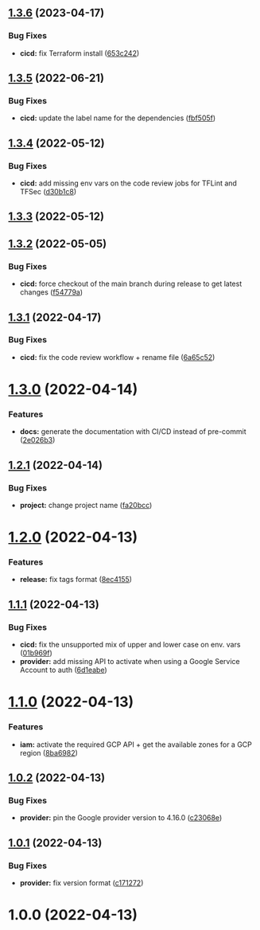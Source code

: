 ## [1.3.6](https://github.com/timoa/terraform-google-module-example/compare/v1.3.5...v1.3.6) (2023-04-17)


### Bug Fixes

* **cicd:** fix Terraform install ([653c242](https://github.com/timoa/terraform-google-module-example/commit/653c24214edf54272d827ee0ca3d5fd87880caa2))

## [1.3.5](https://github.com/timoa/terraform-google-module-example/compare/v1.3.4...v1.3.5) (2022-06-21)


### Bug Fixes

* **cicd:** update the label name for the dependencies ([fbf505f](https://github.com/timoa/terraform-google-module-example/commit/fbf505fea58bf9335af6691a5af14f2e9006620a))

## [1.3.4](https://github.com/timoa/terraform-google-module-example/compare/v1.3.3...v1.3.4) (2022-05-12)


### Bug Fixes

* **cicd:** add missing env vars on the code review jobs for TFLint and TFSec ([d30b1c8](https://github.com/timoa/terraform-google-module-example/commit/d30b1c828c077d9ae2025d1d7b1f28ceeb84649c))

## [1.3.3](https://github.com/timoa/terraform-google-module-example/compare/v1.3.2...v1.3.3) (2022-05-12)

## [1.3.2](https://github.com/timoa/terraform-google-module-example/compare/v1.3.1...v1.3.2) (2022-05-05)


### Bug Fixes

* **cicd:** force checkout of the main branch during release to get latest changes ([f54779a](https://github.com/timoa/terraform-google-module-example/commit/f54779a693517876b5ad7e6e1ae1d0c94a4b15eb))

## [1.3.1](https://github.com/timoa/terraform-google-module-example/compare/v1.3.0...v1.3.1) (2022-04-17)


### Bug Fixes

* **cicd:** fix the code review workflow + rename file ([6a65c52](https://github.com/timoa/terraform-google-module-example/commit/6a65c52758e42412fbeb0cf074968c744d1bf027))

# [1.3.0](https://github.com/timoa/terraform-google-module-example/compare/v1.2.1...v1.3.0) (2022-04-14)


### Features

* **docs:** generate the documentation with CI/CD instead of pre-commit ([2e026b3](https://github.com/timoa/terraform-google-module-example/commit/2e026b340c06d05f046b2f3874687e43c63bf4e0))

## [1.2.1](https://github.com/timoa/terraform-google-module-example/compare/v1.2.0...v1.2.1) (2022-04-14)


### Bug Fixes

* **project:** change project name ([fa20bcc](https://github.com/timoa/terraform-google-module-example/commit/fa20bcc660ad7f87f3565e9aa0a431fc98f9758d))

# [1.2.0](https://github.com/timoa/terraform-google-module-example/compare/v1.1.1...v1.2.0) (2022-04-13)


### Features

* **release:** fix tags format ([8ec4155](https://github.com/timoa/terraform-google-module-example/commit/8ec41550f83de776296d13b4bed3323a64ca4c56))

## [1.1.1](https://github.com/timoa/terraform-google-module-example/compare/v1.1.0...v1.1.1) (2022-04-13)


### Bug Fixes

* **cicd:** fix the unsupported mix of upper and lower case on env. vars ([01b969f](https://github.com/timoa/terraform-google-module-example/commit/01b969f039503b5159fd1bf1e3368b069931e38f))
* **provider:** add missing API to activate when using a Google Service Account to auth ([6d1eabe](https://github.com/timoa/terraform-google-module-example/commit/6d1eabe13e316383bfcd397f4350c399deb58c1e))

# [1.1.0](https://github.com/timoa/terraform-google-module-example/compare/v1.0.2...v1.1.0) (2022-04-13)


### Features

* **iam:** activate the required GCP API + get the available zones for a GCP region ([8ba6982](https://github.com/timoa/terraform-google-module-example/commit/8ba69823673f3344b725114248996203575d905a))

## [1.0.2](https://github.com/timoa/terraform-google-module-example/compare/v1.0.1...v1.0.2) (2022-04-13)


### Bug Fixes

* **provider:** pin the Google provider version to 4.16.0 ([c23068e](https://github.com/timoa/terraform-google-module-example/commit/c23068e25189bc145c7823762d8f48a07dd550b6))

## [1.0.1](https://github.com/timoa/terraform-google-module-example/compare/v1.0.0...v1.0.1) (2022-04-13)


### Bug Fixes

* **provider:** fix version format ([c171272](https://github.com/timoa/terraform-google-module-example/commit/c1712727b2407b4ee45143dfbf43c487ea1e34c0))

# 1.0.0 (2022-04-13)
